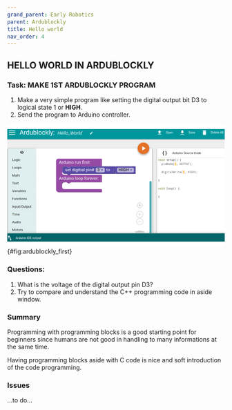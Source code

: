 ```yaml
---
grand_parent: Early Robotics
parent: Ardublockly
title: Hello world
nav_order: 4
---
```


## HELLO WORLD IN ARDUBLOCKLY

### Task: MAKE 1ST ARDUBLOCKLY PROGRAM

1. Make a very simple program like setting the digital output bit D3 to logical state 1 or **HIGH**.
2. Send the program to Arduino controller.

![First program in Ardublockly.](./slike/Hello_World_Ardublockly_1.png){#fig:ardublockly_first}

### Questions:

1.  What is the voltage of the digital output pin D3?
2.  Try to compare and understand the C++ programming code in aside
    window.

### Summary
Programming with programming blocks is a good starting point for beginners since humans are not good in handling to many informations at the same time.

Having programming blocks aside with C code is nice and soft introduction of the code programming.

### Issues
...to do...

